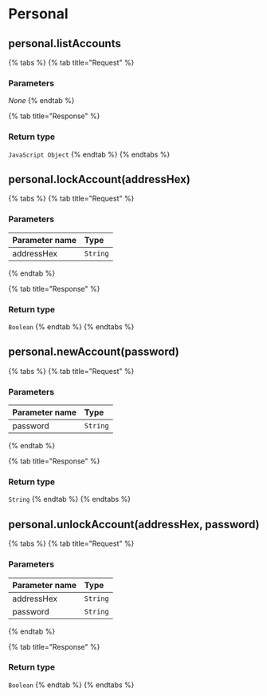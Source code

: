 # Personal

## personal.listAccounts

{% tabs %}
{% tab title="Request" %}
### **Parameters**

_None_
{% endtab %}

{% tab title="Response" %}
### Return type

`JavaScript Object`
{% endtab %}
{% endtabs %}

## personal.lockAccount\(addressHex\)

{% tabs %}
{% tab title="Request" %}
### **Parameters**

| Parameter name | Type |
| :--- | :--- |
| addressHex | `String` |
{% endtab %}

{% tab title="Response" %}
### Return type

`Boolean`
{% endtab %}
{% endtabs %}

## personal.newAccount\(password\)

{% tabs %}
{% tab title="Request" %}
### **Parameters**

| Parameter name | Type |
| :--- | :--- |
| password | `String` |
{% endtab %}

{% tab title="Response" %}
### Return type

`String`
{% endtab %}
{% endtabs %}

## personal.unlockAccount\(addressHex, password\)

{% tabs %}
{% tab title="Request" %}
### **Parameters**

| Parameter name | Type |
| :--- | :--- |
| addressHex | `String` |
| password | `String` |
{% endtab %}

{% tab title="Response" %}
### Return type

`Boolean`
{% endtab %}
{% endtabs %}

